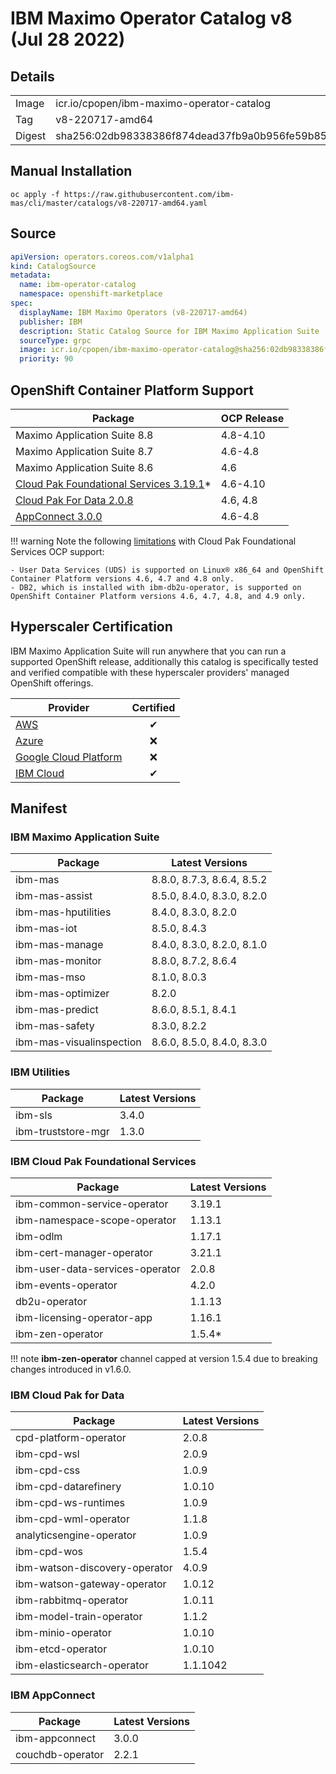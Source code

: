 IBM Maximo Operator Catalog v8 (Jul 28 2022)
===============================================================================

Details
-------------------------------------------------------------------------------

<table>
  <tr><td>Image</td><td>icr.io/cpopen/ibm-maximo-operator-catalog</tr></tr>
  <tr><td>Tag</td><td>v8-220717-amd64</tr></tr>
  <tr><td>Digest</td><td>sha256:02db98338386f874dead37fb9a0b956fe59b851db09440e5523b634f7341e4bf</tr></tr>
</table>


Manual Installation
-------------------------------------------------------------------------------
`oc apply -f https://raw.githubusercontent.com/ibm-mas/cli/master/catalogs/v8-220717-amd64.yaml`


Source
-------------------------------------------------------------------------------
```yaml
apiVersion: operators.coreos.com/v1alpha1
kind: CatalogSource
metadata:
  name: ibm-operator-catalog
  namespace: openshift-marketplace
spec:
  displayName: IBM Maximo Operators (v8-220717-amd64)
  publisher: IBM
  description: Static Catalog Source for IBM Maximo Application Suite
  sourceType: grpc
  image: icr.io/cpopen/ibm-maximo-operator-catalog@sha256:02db98338386f874dead37fb9a0b956fe59b851db09440e5523b634f7341e4bf
  priority: 90
```


OpenShift Container Platform Support
-------------------------------------------------------------------------------
| Package                      | OCP Release |
| ---------------------------- | ------------|
| Maximo Application Suite 8.8 | 4.8-4.10    |
| Maximo Application Suite 8.7 | 4.6-4.8     |
| Maximo Application Suite 8.6 | 4.6         |
| [Cloud Pak Foundational Services 3.19.1](https://www.ibm.com/docs/en/cpfs?topic=operator-supported-openshift-versions-platforms)* | 4.6-4.10 |
| [Cloud Pak For Data 2.0.8](https://www.ibm.com/docs/en/cloud-paks/cp-data/4.0?topic=requirements-software) | 4.6, 4.8 |
| [AppConnect 3.0.0](https://www.ibm.com/support/pages/node/6239294) | 4.6-4.8 |

!!! warning
    Note the following [limitations](https://www.ibm.com/docs/en/cpfs?topic=operator-supported-openshift-versions-platforms) with Cloud Pak Foundational Services OCP support:

    - User Data Services (UDS) is supported on Linux® x86_64 and OpenShift Container Platform versions 4.6, 4.7 and 4.8 only.
    - DB2, which is installed with ibm-db2u-operator, is supported on OpenShift Container Platform versions 4.6, 4.7, 4.8, and 4.9 only.


Hyperscaler Certification
-------------------------------------------------------------------------------
IBM Maximo Application Suite will run anywhere that you can run a supported OpenShift release, additionally this catalog is specifically tested and verified compatible with these hyperscaler providers' managed OpenShift offerings.

| Provider                                                                                 | Certified |
| ---------------------------------------------------------------------------------------- | :--------:|
| [AWS](https://aws.amazon.com/rosa/)                                                      | ✔        |
| [Azure](https://azure.microsoft.com/en-gb/services/openshift/)                           | ❌       |
| [Google Cloud Platform](https://cloud.google.com/architecture/partners/openshift-on-gcp) | ❌       |
| [IBM Cloud](https://www.ibm.com/cloud/openshift)                                         | ✔        |


Manifest
-------------------------------------------------------------------------------
### IBM Maximo Application Suite
| Package                  | Latest Versions            |
| ------------------------ | -------------------------- |
| ibm-mas                  | 8.8.0, 8.7.3, 8.6.4, 8.5.2 |
| ibm-mas-assist           | 8.5.0, 8.4.0, 8.3.0, 8.2.0 |
| ibm-mas-hputilities      | 8.4.0, 8.3.0, 8.2.0        |
| ibm-mas-iot              | 8.5.0, 8.4.3               |
| ibm-mas-manage           | 8.4.0, 8.3.0, 8.2.0, 8.1.0 |
| ibm-mas-monitor          | 8.8.0, 8.7.2, 8.6.4        |
| ibm-mas-mso              | 8.1.0, 8.0.3               |
| ibm-mas-optimizer        | 8.2.0                      |
| ibm-mas-predict          | 8.6.0, 8.5.1, 8.4.1        |
| ibm-mas-safety           | 8.3.0, 8.2.2               |
| ibm-mas-visualinspection | 8.6.0, 8.5.0, 8.4.0, 8.3.0 |

### IBM Utilities
| Package                  | Latest Versions |
| ------------------------ | --------------- |
| ibm-sls                  | 3.4.0           |
| ibm-truststore-mgr       | 1.3.0           |

### IBM Cloud Pak Foundational Services
| Package                         | Latest Versions |
| ------------------------------- | --------------- |
| ibm-common-service-operator     | 3.19.1          |
| ibm-namespace-scope-operator    | 1.13.1          |
| ibm-odlm                        | 1.17.1          |
| ibm-cert-manager-operator       | 3.21.1          |
| ibm-user-data-services-operator | 2.0.8           |
| ibm-events-operator             | 4.2.0           |
| db2u-operator                   | 1.1.13          |
| ibm-licensing-operator-app      | 1.16.1          |
| ibm-zen-operator                | 1.5.4*          |

!!! note
    **ibm-zen-operator** channel capped at version 1.5.4 due to breaking changes introduced in v1.6.0.

### IBM Cloud Pak for Data
| Package                       | Latest Versions |
| ----------------------------- | --------------- |
| cpd-platform-operator         | 2.0.8           |
| ibm-cpd-wsl                   | 2.0.9           |
| ibm-cpd-css                   | 1.0.9           |
| ibm-cpd-datarefinery          | 1.0.10          |
| ibm-cpd-ws-runtimes           | 1.0.9           |
| ibm-cpd-wml-operator          | 1.1.8           |
| analyticsengine-operator      | 1.0.9           |
| ibm-cpd-wos                   | 1.5.4           |
| ibm-watson-discovery-operator | 4.0.9           |
| ibm-watson-gateway-operator   | 1.0.12          |
| ibm-rabbitmq-operator         | 1.0.11          |
| ibm-model-train-operator      | 1.1.2           |
| ibm-minio-operator            | 1.0.10          |
| ibm-etcd-operator             | 1.0.10          |
| ibm-elasticsearch-operator    | 1.1.1042        |

### IBM AppConnect
| Package                  | Latest Versions |
| ------------------------ | --------------- |
| ibm-appconnect           | 3.0.0           |
| couchdb-operator         | 2.2.1           |


